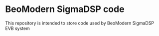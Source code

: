 # BeoModern SigmaDSP code

This repository is intended to store code used by BeoModern SigmaDSP EVB system
